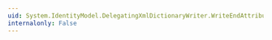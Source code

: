 ```yaml
---
uid: System.IdentityModel.DelegatingXmlDictionaryWriter.WriteEndAttribute
internalonly: False
---
```

